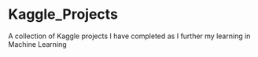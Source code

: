 # Kaggle_Projects
A collection of Kaggle projects I have completed as I further my learning in Machine Learning
